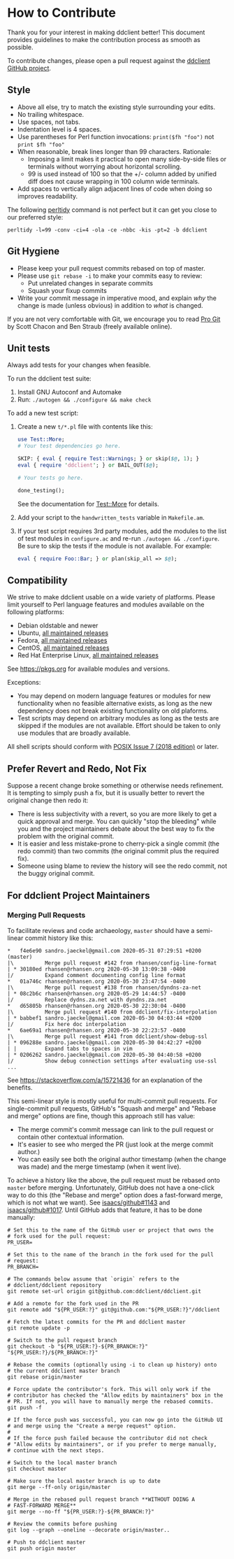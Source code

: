 # How to Contribute

Thank you for your interest in making ddclient better! This document
provides guidelines to make the contribution process as smooth as
possible.

To contribute changes, please open a pull request against the
[ddclient GitHub project](https://github.com/ddclient/ddclient/pulls).

## Style

  * Above all else, try to match the existing style surrounding your
    edits.
  * No trailing whitespace.
  * Use spaces, not tabs.
  * Indentation level is 4 spaces.
  * Use parentheses for Perl function invocations: `print($fh "foo")`
    not `print $fh "foo"`
  * When reasonable, break lines longer than 99 characters. Rationale:
    - Imposing a limit makes it practical to open many side-by-side
      files or terminals without worrying about horizontal scrolling.
    - 99 is used instead of 100 so that the +/- column added by
      unified diff does not cause wrapping in 100 column wide
      terminals.
  * Add spaces to vertically align adjacent lines of code when doing
    so improves readability.

The following [perltidy](https://metacpan.org/pod/perltidy) command is
not perfect but it can get you close to our preferred style:

```shell
perltidy -l=99 -conv -ci=4 -ola -ce -nbbc -kis -pt=2 -b ddclient
```

## Git Hygiene

  * Please keep your pull request commits rebased on top of master.
  * Please use `git rebase -i` to make your commits easy to review:
    - Put unrelated changes in separate commits
    - Squash your fixup commits
  * Write your commit message in imperative mood, and explain *why*
    the change is made (unless obvious) in addition to *what* is
    changed.

If you are not very comfortable with Git, we encourage you to read
[Pro Git](https://git-scm.com/book) by Scott Chacon and Ben Straub
(freely available online).

## Unit tests

Always add tests for your changes when feasible.

To run the ddclient test suite:

  1. Install GNU Autoconf and Automake
  2. Run: `./autogen && ./configure && make check`

To add a new test script:

  1. Create a new `t/*.pl` file with contents like this:

     ```perl
     use Test::More;
     # Your test dependencies go here.

     SKIP: { eval { require Test::Warnings; } or skip($@, 1); }
     eval { require 'ddclient'; } or BAIL_OUT($@);

     # Your tests go here.

     done_testing();
     ```

     See the documentation for
     [Test::More](https://perldoc.perl.org/Test/More.html) for
     details.

  2. Add your script to the `handwritten_tests` variable in
     `Makefile.am`.

  3. If your test script requires 3rd party modules, add the modules
     to the list of test modules in `configure.ac` and re-run
     `./autogen && ./configure`. Be sure to skip the tests if the
     module is not available. For example:

     ```perl
     eval { require Foo::Bar; } or plan(skip_all => $@);
     ```

## Compatibility

We strive to make ddclient usable on a wide variety of platforms.
Please limit yourself to Perl language features and modules available
on the following platforms:

  * Debian oldstable and newer
  * Ubuntu, [all maintained
    releases](https://ubuntu.com/about/release-cycle)
  * Fedora, [all maintained
    releases](https://fedoraproject.org/wiki/Fedora_Release_Life_Cycle)
  * CentOS, [all maintained
    releases](https://wiki.centos.org/About/Product)
  * Red Hat Enterprise Linux, [all maintained
    releases](https://access.redhat.com/support/policy/updates/errata/)

See https://pkgs.org for available modules and versions.

Exceptions:
  * You may depend on modern language features or modules for new
    functionality when no feasible alternative exists, as long as the
    new dependency does not break existing functionality on old
    plaforms.
  * Test scripts may depend on arbitrary modules as long as the tests
    are skipped if the modules are not available. Effort should be
    taken to only use modules that are broadly available.

All shell scripts should conform with [POSIX Issue 7 (2018
edition)](https://pubs.opengroup.org/onlinepubs/9699919799/) or later.

## Prefer Revert and Redo, Not Fix

Suppose a recent change broke something or otherwise needs
refinement. It is tempting to simply push a fix, but it is usually
better to revert the original change then redo it:

  * There is less subjectivity with a revert, so you are more likely
    to get a quick approval and merge. You can quickly "stop the
    bleeding" while you and the project maintainers debate about the
    best way to fix the problem with the original commit.
  * It is easier and less mistake-prone to cherry-pick a single commit
    (the redo commit) than two commits (the original commit plus the
    required fix).
  * Someone using blame to review the history will see the redo
    commit, not the buggy original commit.

## For ddclient Project Maintainers

### Merging Pull Requests

To facilitate reviews and code archaeology, `master` should have a
semi-linear commit history like this:

```
*   f4e6e90 sandro.jaeckel@gmail.com 2020-05-31 07:29:51 +0200 (master)
|\          Merge pull request #142 from rhansen/config-line-format
| * 30180ed rhansen@rhansen.org 2020-05-30 13:09:38 -0400
|/          Expand comment documenting config line format
*   01a746c rhansen@rhansen.org 2020-05-30 23:47:54 -0400
|\          Merge pull request #138 from rhansen/dyndns-za-net
| * 08c2b6c rhansen@rhansen.org 2020-05-29 14:44:57 -0400
|/          Replace dydns.za.net with dyndns.za.net
*   d65805b rhansen@rhansen.org 2020-05-30 22:30:04 -0400
|\          Merge pull request #140 from ddclient/fix-interpolation
| * babbef1 sandro.jaeckel@gmail.com 2020-05-30 04:03:44 +0200
|/          Fix here doc interpolation
*   6ae69a1 rhansen@rhansen.org 2020-05-30 22:23:57 -0400
|\          Merge pull request #141 from ddclient/show-debug-ssl
| * 096288e sandro.jaeckel@gmail.com 2020-05-30 04:42:27 +0200
| |         Expand tabs to spaces in vim
| * 0206262 sandro.jaeckel@gmail.com 2020-05-30 04:40:58 +0200
|/          Show debug connection settings after evaluating use-ssl
...
```

See https://stackoverflow.com/a/15721436 for an explanation of the
benefits.

This semi-linear style is mostly useful for multi-commit pull
requests. For single-commit pull requests, GitHub's "Squash and merge"
and "Rebase and merge" options are fine, though this approach still
has value:

  * The merge commit's commit message can link to the pull request
    or contain other contextual information.
  * It's easier to see who merged the PR (just look at the merge
    commit author.)
  * You can easily see both the original author timestamp (when the
    change was made) and the merge timestamp (when it went live).

To achieve a history like the above, the pull request must be rebased
onto `master` before merging. Unfortunately, GitHub does not have a
one-click way to do this (the "Rebase and merge" option does a
fast-forward merge, which is not what we want). See
[isaacs/github#1143](https://github.com/isaacs/github/issues/1143) and
[isaacs/github#1017](https://github.com/isaacs/github/issues/1017). Until
GitHub adds that feature, it has to be done manually:

```shell
# Set this to the name of the GitHub user or project that owns the
# fork used for the pull request:
PR_USER=

# Set this to the name of the branch in the fork used for the pull
# request:
PR_BRANCH=

# The commands below assume that `origin` refers to the
# ddclient/ddclient repository
git remote set-url origin git@github.com:ddclient/ddclient.git

# Add a remote for the fork used in the PR
git remote add "${PR_USER:?}" git@github.com:"${PR_USER:?}"/ddclient

# Fetch the latest commits for the PR and ddclient master
git remote update -p

# Switch to the pull request branch
git checkout -b "${PR_USER:?}-${PR_BRANCH:?}" "${PR_USER:?}/${PR_BRANCH:?}"

# Rebase the commits (optionally using -i to clean up history) onto
# the current ddclient master branch
git rebase origin/master

# Force update the contributor's fork. This will only work if the
# contributor has checked the "Allow edits by maintainers" box in the
# PR. If not, you will have to manually merge the rebased commits.
git push -f

# If the force push was successful, you can now go into the GitHub UI
# and merge using the "Create a merge request" option.
#
# If the force push failed because the contributor did not check
# "Allow edits by maintainers", or if you prefer to merge manually,
# continue with the next steps.

# Switch to the local master branch
git checkout master

# Make sure the local master branch is up to date
git merge --ff-only origin/master

# Merge in the rebased pull request branch **WITHOUT DOING A
# FAST-FORWARD MERGE**
git merge --no-ff "${PR_USER:?}-${PR_BRANCH:?}"

# Review the commits before pushing
git log --graph --oneline --decorate origin/master..

# Push to ddclient master
git push origin master
```
